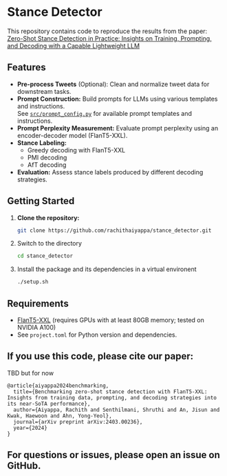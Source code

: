 # Stance Detector

This repository contains code to reproduce the results from the paper:  
[Zero-Shot Stance Detection in Practice: Insights on Training, Prompting, and Decoding with a Capable Lightweight LLM](https://arxiv.org/abs/2403.00236)

## Features

- **Pre-process Tweets** (Optional):  Clean and normalize tweet data for downstream tasks.
- **Prompt Construction:** Build prompts for LLMs using various templates and instructions.  
  See [`src/prompt_config.py`](src/prompt_config.py) for available prompt templates and instructions.
- **Prompt Perplexity Measurement:** Evaluate prompt perplexity using an encoder-decoder model (FlanT5-XXL).
- **Stance Labeling:**
  - Greedy decoding with FlanT5-XXL
  - PMI decoding
  - AfT decoding
- **Evaluation:** Assess stance labels produced by different decoding strategies.

## Getting Started

1. **Clone the repository:**
   ```sh
   git clone https://github.com/rachithaiyappa/stance_detector.git
    ```

2. Switch to the directory 
    ```sh
    cd stance_detector
    ```

3. Install the package and its dependencies in a virtual environent
    ```sh
    ./setup.sh
    ```

## Requirements
- [FlanT5-XXL](https://huggingface.co/google/flan-t5-xxl) (requires GPUs with at least 80GB memory; tested on NVIDIA A100)  
- See `project.toml` for Python version and dependencies.


## If you use this code, please cite our paper:
TBD but for now 

```
@article{aiyappa2024benchmarking,
  title={Benchmarking zero-shot stance detection with FlanT5-XXL: Insights from training data, prompting, and decoding strategies into its near-SoTA performance},
  author={Aiyappa, Rachith and Senthilmani, Shruthi and An, Jisun and Kwak, Haewoon and Ahn, Yong-Yeol},
  journal={arXiv preprint arXiv:2403.00236},
  year={2024}
}
```


## For questions or issues, please open an issue on GitHub.